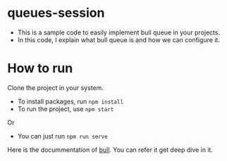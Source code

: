 # queues-session

- This is a sample code to easily implement bull queue in your projects.
- In this code, I explain what bull queue is and how we can configure it.

# How to run
Clone the project in your system.
- To install packages, run `npm install`
- To run the project, use `npm start`

Or 

- You can just run `npm run serve`

Here is the docummentation of [bull](https://optimalbits.github.io/bull/). You can refer it get deep dive in it.
